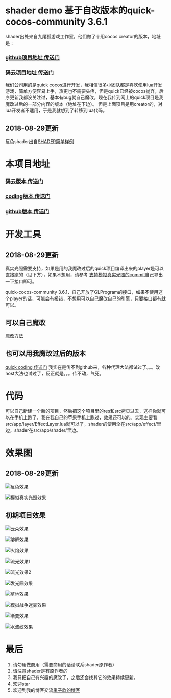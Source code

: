 # shader demo 基于自改版本的quick-cocos-community 3.6.1
shader出处来自九尾狐游戏工作室，他们做了个用cocos creator的版本，地址是：
### [github项目地址 传送门](https://github.com/fylz1125/ShaderDemos)
### [码云项目地址 传送门](https://gitee.com/darkmoon/ShaderDemos)
我们公司用的是quick cocos进行开发，我相信很多小团队都是喜欢使用lua开发游戏，简单方便容易上手，热更也不需要头疼，但是quick已经被cocos抛弃，后序更新我都没关注过，基本有bug就自己魔改。现在我传到网上的quick项目是我魔改过后的一部分内容的版本（地址在下边）。
但是上面项目是用creator的，对lua开发者不适用，于是我就想到了转移到lua代码。

## 2018-08-29更新
反色shader出自[SHADER简单样例](http://codercdy.com/2015/12/05/shaderjian-dan-yang-li/)

# 本项目地址
### [码云版本 传送门](https://gitee.com/xianwx/quick_cocos_shader_demo)
### [coding版本 传送门](https://coding.net/u/xianwx/p/ShaderDemo/git)
### [github版本 传送门](https://github.com/xianwx/QuickCocosShader)

# 开发工具
## 2018-08-29更新
真实光照需要支持，如果是用的我魔改过后的quick项目编译出来的player是可以直接跑的（见下方），如果不想用，请参考
[支持模拟真实光照的commit](https://coding.net/u/xianwx/p/my_quick_3.6/git/commit/8c8c17d90a646bec012474ade587b6ad6e29aa54)自己导出一下接口即可。

quick-cocos-community 3.6.1，自己开放了GLProgram的接口，如果不使用这个player的话，可能会有报错，不想用可以自己魔改自己的引擎，只要接口都有就可以。
## 可以自己魔改
[魔改方法](http://xianwx.xyz/2018/08/22/quick-cocos-GLProgram/)

## 也可以用我魔改过后的版本
[quick coding 传送门](https://coding.net/u/xianwx/p/my_quick_3.6/git)
我实在是传不到github来，各种代理大法都试过了。。。改host大法也试过了，反正就是。。。传不动，气死。

# 代码
可以自己新建一个新的项目，然后把这个项目里的res和src拷贝过去，这样你就可以在手机上跑了，我在我自己的苹果手机上跑过，效果还可以的。实现主要看src/app/layer/EffectLayer.lua就可以了，shader的使用全在src/app/effect/里边，shader在src/app/shader/里边。

# 效果图
## 2018-08-29更新
![反色效果](screenshots/invert_color.gif)

![模拟真实光照效果](screenshots/real_light.gif)

## 初期项目效果
![云朵效果](screenshots/cloud.gif)

![溶解效果](screenshots/dissolve.gif)

![火焰效果](screenshots/flame.gif)

![流光效果1](screenshots/fluxay_1.gif)

![流光效果2](screenshots/fluxay_2.gif)

![发光圆效果](screenshots/glow_circle.gif)

![草地效果](screenshots/grassy.gif)

![模拟战争迷雾效果](screenshots/search_light.gif)

![渐变效果](screenshots/transfer.gif)

![水波纹效果](screenshots/water_wave.gif)

# 最后
1. 请勿用做商用（需要商用的话请联系shader原作者）
2. 请注意shader是有原作者的
3. 我只把自己有兴趣的魔改了，之后还会找其它的效果持续更新。
4. 欢迎star
5. 欢迎到我的博客交流[禹子歆的博客](http://xianwx.xyz/)

